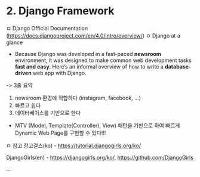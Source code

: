 # 2. Django Framework
ㅁ Django Official Documentation (https://docs.djangoproject.com/en/4.0/intro/overview/)
ㅇ Django at a glance
- Because Django was developed in a fast-paced <Strong>newsroom</Strong> environment, 
it was designed to make common web development tasks <Strong>fast and easy</Strong>. 
Here’s an informal overview of how to write a <Strong>database-driven</Strong> web app with Django.

-> 3줄 요약

1. newsroom 환경에 적합하다 (instagram, facebook, ...)
2. 빠르고 쉽다
3. 데이터베이스를 기반으로 한다

+ MTV (Model, Template(Controller), View) 패턴을 기반으로 하여
빠르게 Dynamic Web Page를 구현할 수 있다!!!

ㅁ 참고
장고걸스(ko) - https://tutorial.djangogirls.org/ko/

DjangoGirls(en) - https://djangogirls.org/ko/, https://github.com/DjangoGirls

...
